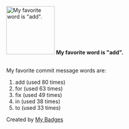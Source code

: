 <img src="https://github.com/my-badges/my-badges/blob/master/src/all-badges/favorite-word/favorite-word.png?raw=true" alt="My favorite word is &quot;add&quot;." title="My favorite word is &quot;add&quot;." width="128">
<strong>My favorite word is &quot;add&quot;.</strong>
<br><br>

My favorite commit message words are:

1. add (used 80 times)
2. for (used 63 times)
3. fix (used 49 times)
4. in (used 38 times)
5. to (used 33 times)


Created by <a href="https://github.com/my-badges/my-badges">My Badges</a>
